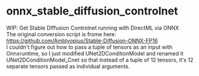 # onnx_stable_diffusion_controlnet
WIP: Get Stable DIffusion Controlnet running with DirectML via ONNX
<br>The original conversion script is frome here: https://github.com/Amblyopius/Stable-Diffusion-ONNX-FP16
<br>I couldn't figure out how to pass a tuple of tensors as an input with Onnxruntime, so I just modified UNet2DConditionModel and renamed it UNet2DConditionModel_Cnet so that instead of a tuple of 12 tensors, it's 12 separate tensors passed as individual arguments.
